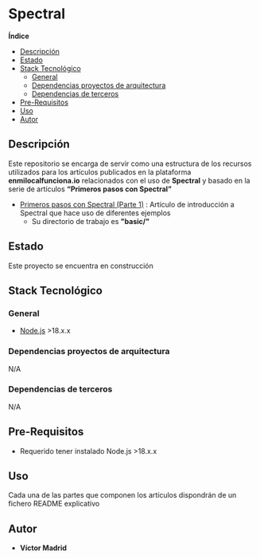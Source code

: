 <h1>Spectral</h1>





**Índice**
- [Descripción](#descripción)
- [Estado](#estado)
- [Stack Tecnológico](#stack-tecnológico)
  - [General](#general)
  - [Dependencias proyectos de arquitectura](#dependencias-proyectos-de-arquitectura)
  - [Dependencias de terceros](#dependencias-de-terceros)
- [Pre-Requisitos](#pre-requisitos)
- [Uso](#uso)
- [Autor](#autor)





## Descripción

Este repositorio se encarga de servir como una estructura de los recursos utilizados para los artículos publicados en la plataforma **enmilocalfunciona.io** relacionados con el uso de **Spectral** y basado en la serie de artículos **“Primeros pasos con Spectral”**

* [Primeros pasos con Spectral (Parte 1)](xxx) :  Artículo de introducción a Spectral que hace uso de diferentes ejemplos
  * Su directorio de trabajo es **"basic/"**





## Estado

Este proyecto se encuentra en construcción





## Stack Tecnológico

### General

* [Node.js](https://nodejs.org/es) >18.x.x


### Dependencias proyectos de arquitectura

N/A


### Dependencias de terceros

N/A





## Pre-Requisitos

* Requerido tener instalado Node.js >18.x.x




## Uso

Cada una de las partes que componen los artículos dispondrán de un fichero README explicativo





## Autor

* **Víctor Madrid**